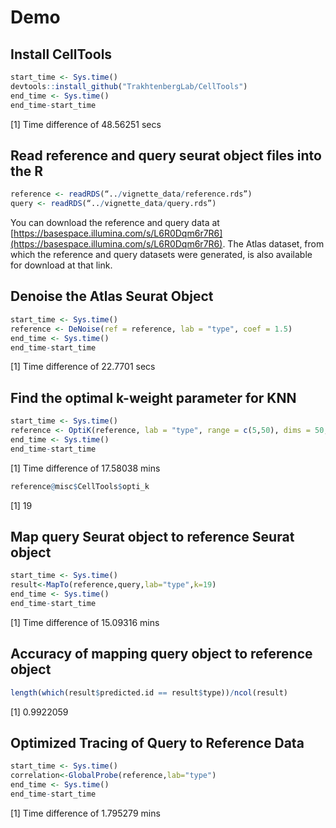 # Demo

## Install CellTools

```R
start_time <- Sys.time()
devtools::install_github("TrakhtenbergLab/CellTools")
end_time <- Sys.time()
end_time-start_time
```
[1] Time difference of 48.56251 secs

## Read reference and query seurat object files into the R

```r
reference <- readRDS(“../vignette_data/reference.rds”) 
query <- readRDS(“../vignette_data/query.rds”)
```
You can download the reference and query data at [https://basespace.illumina.com/s/L6R0Dqm6r7R6](https://basespace.illumina.com/s/L6R0Dqm6r7R6). The Atlas dataset, from which the reference and query datasets were generated, is also available for download at that link.
## Denoise the Atlas Seurat Object
```r
start_time <- Sys.time()
reference <- DeNoise(ref = reference, lab = "type", coef = 1.5)
end_time <- Sys.time()
end_time-start_time
```
[1] Time difference of 22.7701 secs


## Find the optimal k-weight parameter for KNN
```r
start_time <- Sys.time()
reference <- OptiK(reference, lab = "type", range = c(5,50), dims = 50, perc = 0.2)
end_time <- Sys.time()
end_time-start_time
```
[1] Time difference of 17.58038 mins
```r
reference@misc$CellTools$opti_k
```
[1] 19

## Map query Seurat object to reference Seurat object
```r
start_time <- Sys.time()
result<-MapTo(reference,query,lab="type",k=19)
end_time <- Sys.time()
end_time-start_time
```
[1] Time difference of 15.09316 mins

## Accuracy of mapping query object to reference object

```r
length(which(result$predicted.id == result$type))/ncol(result)
```
[1] 0.9922059


## Optimized Tracing of Query to Reference Data
```r
start_time <- Sys.time()
correlation<-GlobalProbe(reference,lab="type")
end_time <- Sys.time()
end_time-start_time
```
[1] Time difference of 1.795279 mins





